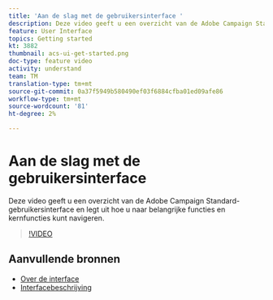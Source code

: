```yaml
---
title: 'Aan de slag met de gebruikersinterface '
description: Deze video geeft u een overzicht van de Adobe Campaign Standard-gebruikersinterface en de belangrijkste functies en kernfuncties.
feature: User Interface
topics: Getting started
kt: 3882
thumbnail: acs-ui-get-started.png
doc-type: feature video
activity: understand
team: TM
translation-type: tm+mt
source-git-commit: 0a37f5949b580490ef03f6884cfba01ed09afe86
workflow-type: tm+mt
source-wordcount: '81'
ht-degree: 2%

---
```



# Aan de slag met de gebruikersinterface

Deze video geeft u een overzicht van de Adobe Campaign Standard-gebruikersinterface en legt uit hoe u naar belangrijke functies en kernfuncties kunt navigeren.

>[!VIDEO](https://video.tv.adobe.com/v/18469?quality=12)

## Aanvullende bronnen

* [Over de interface](https://docs.adobe.com/content/help/en/campaign-standard/using/getting-started/discovering-the-interface/about-the-interface.html)
* [Interfacebeschrijving](https://docs.adobe.com/content/help/en/campaign-standard/using/getting-started/discovering-the-interface/interface-description.html)
